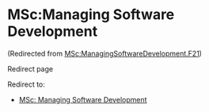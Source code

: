 






MSc:Managing Software Development
=================================



(Redirected from [MSc:ManagingSoftwareDevelopment.F21](/index.php?title=MSc:ManagingSoftwareDevelopment.F21&redirect=no "MSc:ManagingSoftwareDevelopment.F21"))  

Redirect page


Redirect to:

* [MSc: Managing Software Development](/index.php/MSc:_Managing_Software_Development "MSc: Managing Software Development")










